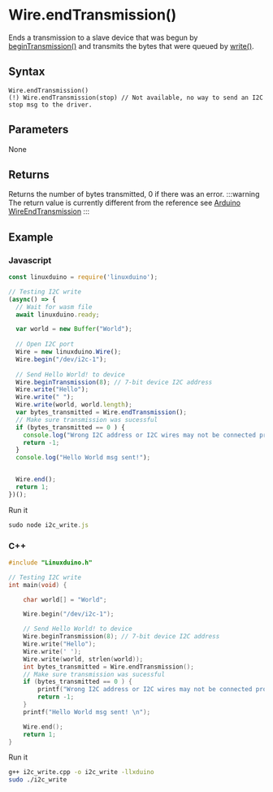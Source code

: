 # Wire.endTransmission()
Ends a transmission to a slave device that was begun by [beginTransmission()](/i2c/beginTransmission) and transmits the bytes that were queued by [write()](/i2c/write).

## Syntax 
```
Wire.endTransmission()
(!) Wire.endTransmission(stop) // Not available, no way to send an I2C stop msg to the driver.
``` 

## Parameters 
None

## Returns 
Returns the number of bytes transmitted, 0 if there was an error. 
:::warning 
The return value is currently different from the reference see [Arduino WireEndTransmission](https://www.arduino.cc/en/Reference/WireEndTransmission) 
::: 

## Example

### Javascript 
```js
const linuxduino = require('linuxduino');

// Testing I2C write
(async() => {
  // Wait for wasm file
  await linuxduino.ready;

  var world = new Buffer("World");
  
  // Open I2C port
  Wire = new linuxduino.Wire();
  Wire.begin("/dev/i2c-1");
  
  // Send Hello World! to device
  Wire.beginTransmission(8); // 7-bit device I2C address
  Wire.write("Hello");
  Wire.write(" ");
  Wire.write(world, world.length);
  var bytes_transmitted = Wire.endTransmission();
  // Make sure transmission was sucessful
  if (bytes_transmitted == 0 ) {
    console.log("Wrong I2C address or I2C wires may not be connected properly");
    return -1;
  }
  console.log("Hello World msg sent!");


  Wire.end();
  return 1;
})();
```

Run it
```js
sudo node i2c_write.js
```

### C++
```cpp
#include "Linuxduino.h"

// Testing I2C write
int main(void) {

    char world[] = "World";

    Wire.begin("/dev/i2c-1");

    // Send Hello World! to device
    Wire.beginTransmission(8); // 7-bit device I2C address
    Wire.write("Hello");
    Wire.write(' ');
    Wire.write(world, strlen(world));
    int bytes_transmitted = Wire.endTransmission();
    // Make sure transmission was sucessful
    if (bytes_transmitted == 0 ) {
    	printf("Wrong I2C address or I2C wires may not be connected properly\n");
    	return -1;
    }
    printf("Hello World msg sent! \n");

    Wire.end();
    return 1;
}
```

Run it
```sh
g++ i2c_write.cpp -o i2c_write -llxduino
sudo ./i2c_write
```